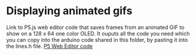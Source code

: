 # Displaying animated gifs


Link to P5.js web editor code that saves frames from an animated GIF to show on a 128 x 64 one color OLED. It ouputs all the code you need which you can copy into the arduino code shared in this folder, by pasting it into the lines.h file. [P5 Web Editor code](https://editor.p5js.org/peteRogers/sketches/XGzKP9Yvm)
